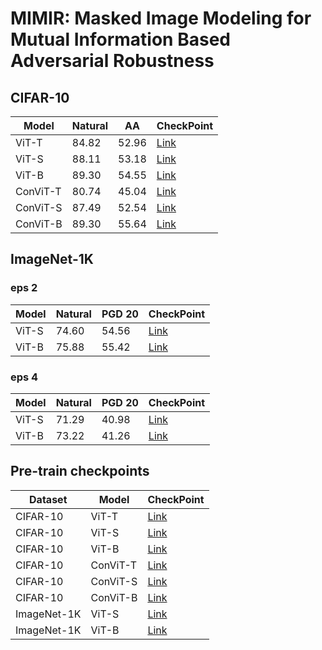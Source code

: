 # MIMIR: Masked Image Modeling for Mutual Information Based Adversarial Robustness



## CIFAR-10

|  Model | Natural | AA | CheckPoint |
|  ----  | ----  | ----  | ----  |
|  ViT-T | 84.82 | 52.96 | [Link](https://drive.google.com/drive/folders/1i40L0tK4UY16DVXljZV2X2fo2PniwsBV?usp=drive_link) |
|  ViT-S | 88.11 | 53.18 | [Link](https://drive.google.com/drive/folders/1C-5I-Gmt3AQA6dIcQ_285LNUHO0m6sZ-?usp=drive_link) |
|  ViT-B | 89.30 | 54.55 | [Link](https://drive.google.com/drive/folders/1yjki5ICIH-vNsSx8RGkKinUhWE6SNp1m?usp=drive_link) |
|  ConViT-T | 80.74 | 45.04 | [Link](https://drive.google.com/drive/folders/14gHxaT_fn94quZagNv-TR8WTuEvRh39D?usp=drive_link) |
|  ConViT-S | 87.49 | 52.54 | [Link](https://drive.google.com/drive/folders/1YEluyokNSP1kO_Yxs-cPI5HMe4UJJsJq?usp=drive_link) |
|  ConViT-B | 89.30 | 55.64 | [Link](https://drive.google.com/drive/folders/1Loyoy8GvS1mxmK7QrKLkyci0QrSkakQ4?usp=drive_link) |


## ImageNet-1K
### eps 2
|  Model | Natural | PGD 20 | CheckPoint |
|  ----  | ----  | ----  | ----  |
|  ViT-S | 74.60 | 54.56 | [Link](https://drive.google.com/drive/folders/1wSG3J1JwZccMhiAigMpD9KoHzEKxY9xr?usp=drive_link) |
|  ViT-B | 75.88 | 55.42 | [Link](https://drive.google.com/drive/folders/1BgDoMPnq7M5Y34mgHdBX1WoNsZGLJR1W?usp=drive_link) |

### eps 4
|  Model | Natural | PGD 20 | CheckPoint |
|  ----  | ----  | ----  | ----  |
|  ViT-S | 71.29 | 40.98 | [Link](https://drive.google.com/drive/folders/1c42Y_1pdC5iRTyv66P6tEehetuh-r1v9?usp=drive_link) |
|  ViT-B | 73.22 | 41.26 | [Link](https://drive.google.com/drive/folders/1YMP5Mk3mBcdg8y2A1e0nmu3XHOtdKwHg?usp=drive_link) |


## Pre-train checkpoints
|  Dataset | Model | CheckPoint |
|  ----  | ----  | ---- |
| CIFAR-10 |  ViT-T | [Link]()  |
| CIFAR-10 |  ViT-S | [Link]()  |
| CIFAR-10 |  ViT-B | [Link]()  |
| CIFAR-10 |  ConViT-T | [Link]()  |
| CIFAR-10 |  ConViT-S | [Link]()  |
| CIFAR-10 |  ConViT-B | [Link]()  |
| ImageNet-1K |  ViT-S | [Link]()  |
| ImageNet-1K |  ViT-B | [Link]()  |
